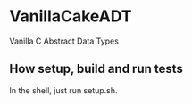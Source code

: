 # VanillaCakeADT
Vanilla C Abstract Data Types

## How setup, build and run tests
In the shell, just run setup.sh.